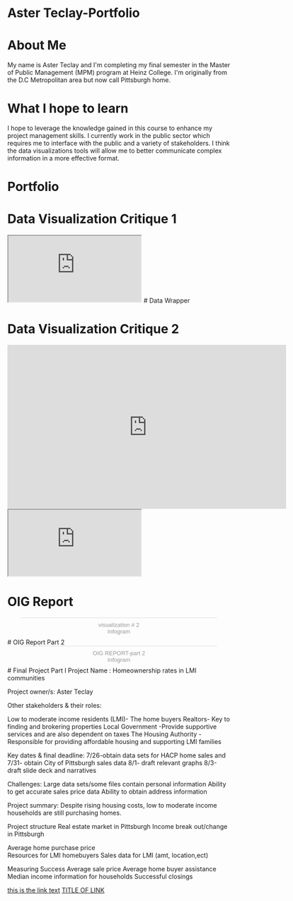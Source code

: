 # Aster Teclay-Portfolio
# About Me
My name is Aster Teclay and I'm completing my final semester in the  Master of Public Management (MPM) program at Heinz College. I'm originally from the D.C Metropolitan area but now call Pittsburgh home.
# What I hope to learn
I hope to leverage the knowledge  gained in this course to enhance my project management skills.  I currently work in the public sector which requires me to interface with the public  and a variety of stakeholders.  I think the data visualizations tools will allow me to better communicate complex information in a more effective format.  
# Portfolio 
# Data Visualization Critique 1 
<iframe src="https://docs.google.com/spreadsheets/d/e/2PACX-1vT3c6_3s9httNaE0yWzazpf53HjIpiDCLAVtMv1K36NmfsEVC9TQoaW3Qs5rcc4hdFL3qamHl50aOu4/pubhtml?widget=true&amp;headers=false"></iframe>
# Data Wrapper

# Data Visualization Critique 2 
<iframe width="629.5" height="371" seamless frameborder="0" scrolling="no" src="https://docs.google.com/spreadsheets/d/e/2PACX-1vRBufCQu1n2y161QOkMxxWT2PNlzmeXpePLMG-IDTSPpbWjx3OnbquI_gloLOowXCyEyNTeFuZ3tCm4/pubchart?oid=679074662&amp;format=interactive"></iframe> 
<iframe src="https://docs.google.com/spreadsheets/d/e/2PACX-1vRBufCQu1n2y161QOkMxxWT2PNlzmeXpePLMG-IDTSPpbWjx3OnbquI_gloLOowXCyEyNTeFuZ3tCm4/pubhtml?widget=true&amp;headers=false"></iframe>

# OIG Report 
<div class="infogram-embed" data-id="487d2f31-003d-4e8e-ac70-3025634c5dde" data-type="interactive" data-title="visualization # 2"></div><script>!function(e,t,s,i){var n="InfogramEmbeds",o=e.getElementsByTagName("script")[0],d=/^http:/.test(e.location)?"http:":"https:";if(/^\/{2}/.test(i)&&(i=d+i),window[n]&&window[n].initialized)window[n].process&&window[n].process();else if(!e.getElementById(s)){var r=e.createElement("script");r.async=1,r.id=s,r.src=i,o.parentNode.insertBefore(r,o)}}(document,0,"infogram-async","https://e.infogram.com/js/dist/embed-loader-min.js");</script><div style="padding:8px 0;font-family:Arial!important;font-size:13px!important;line-height:15px!important;text-align:center;border-top:1px solid #dadada;margin:0 30px"><a href="https://infogram.com/487d2f31-003d-4e8e-ac70-3025634c5dde" style="color:#989898!important;text-decoration:none!important;" target="_blank">visualization # 2</a><br><a href="https://infogram.com" style="color:#989898!important;text-decoration:none!important;" target="_blank" rel="nofollow">Infogram</a></div>
# OIG Report Part 2
<div class="infogram-embed" data-id="49f9b4cf-e0ed-4451-a90a-02eac9f781a0" data-type="interactive" data-title="OIG REPORT-part 2"></div><script>!function(e,t,s,i){var n="InfogramEmbeds",o=e.getElementsByTagName("script")[0],d=/^http:/.test(e.location)?"http:":"https:";if(/^\/{2}/.test(i)&&(i=d+i),window[n]&&window[n].initialized)window[n].process&&window[n].process();else if(!e.getElementById(s)){var r=e.createElement("script");r.async=1,r.id=s,r.src=i,o.parentNode.insertBefore(r,o)}}(document,0,"infogram-async","https://e.infogram.com/js/dist/embed-loader-min.js");</script><div style="padding:8px 0;font-family:Arial!important;font-size:13px!important;line-height:15px!important;text-align:center;border-top:1px solid #dadada;margin:0 30px"><a href="https://infogram.com/49f9b4cf-e0ed-4451-a90a-02eac9f781a0" style="color:#989898!important;text-decoration:none!important;" target="_blank">OIG REPORT-part 2</a><br><a href="https://infogram.com" style="color:#989898!important;text-decoration:none!important;" target="_blank" rel="nofollow">Infogram</a></div>
# Final Project Part I
Project Name : Homeownership rates in LMI communities

Project owner/s: Aster Teclay 

Other stakeholders & their roles:

Low to moderate income residents (LMI)- The home buyers
Realtors- Key to finding and brokering properties
Local Government -Provide supportive services and are also dependent on taxes
The Housing Authority -Responsible for providing affordable housing and supporting LMI families 

Key dates & final deadline:
7/26-obtain data sets for HACP home sales and 
7/31- obtain City of Pittsburgh sales data
8/1- draft relevant graphs
8/3-draft slide deck and narratives

Challenges:
Large data sets/some files contain personal information 
Ability to get accurate sales price data
Ability to obtain address information 

Project summary:
Despite rising housing costs, low to moderate income households are still purchasing homes.

Project structure
Real estate market in Pittsburgh
Income break out/change in Pittsburgh

Average home purchase price  
Resources for LMI homebuyers 
Sales data for  LMI (amt, location,ect)

Measuring Success
Average sale price 
Average home buyer assistance 
Median income information for households
Successful closings 

[this is the link text](/test.md)
[TITLE OF LINK](https://ateclay.github.io/Aster-T-classwork/FINAL/)
